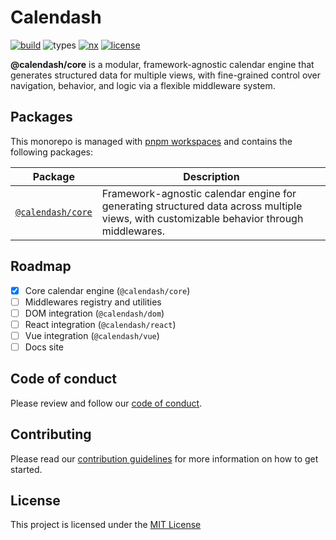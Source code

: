# Calendash

[![build](https://img.shields.io/github/actions/workflow/status/calendash/calendash/ci.yml?style=flat-square)](https://github.com/calendash/calendash/actions/workflows/ci.yml)
![types](https://img.shields.io/npm/types/@calendash/core?style=flat-square)
[![nx](https://img.shields.io/badge/monorepo-nx-143055?style=flat-square&logo=nx&logoColor=white)](https://nx.dev)
[![license](https://img.shields.io/github/license/calendash/calendash?style=flat-square)](https://github.com/calendash/calendash/blob/master/LICENSE)

**@calendash/core** is a modular, framework-agnostic calendar engine that generates structured data for multiple views, with fine-grained control over navigation, behavior, and logic via a flexible middleware system.

## Packages

This monorepo is managed with [pnpm workspaces](https://pnpm.io/workspaces) and contains the following packages:

| Package | Description |
|---------|-------------|
| [`@calendash/core`](./packages/core) | Framework-agnostic calendar engine for generating structured data across multiple views, with customizable behavior through middlewares. |

## Roadmap

- [x] Core calendar engine (`@calendash/core`)
- [ ] Middlewares registry and utilities
- [ ] DOM integration (`@calendash/dom`)
- [ ] React integration (`@calendash/react`)
- [ ] Vue integration (`@calendash/vue`)
- [ ] Docs site

## Code of conduct

Please review and follow our [code of conduct](./CODE_OF_CONDUCT.md).

## Contributing

Please read our [contribution guidelines](./CONTRIBUTING.md) for more information on how to get started.

## License

This project is licensed under the [MIT License](./LICENSE)
